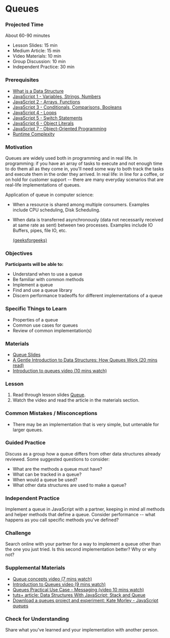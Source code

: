 # Queues

### Projected Time

About 60-90 minutes

* Lesson Slides: 15 min
* Medium Article: 15 min
* Video Materials: 10 min
* Group Discussion: 10 min
* Independent Practice: 30 min

### Prerequisites

* [What is a Data Structure](/data-structures/intro-to-data-structures.md)
* [JavaScript 1 - Variables, Strings, Numbers](/javascript/javascript-1-variables.md)
* [JavaScript 2 - Arrays, Functions](/javascript/javascript-2-arrays-functions.md)
* [JavaScript 3 - Conditionals, Comparisons, Booleans](/javascript/javascript-3-conditionals.md)
* [JavaScript 4 - Loops](/javascript/javascript-4-loops.md)
* [JavaScript 5 - Switch Statements](/javascript/javascript-5-switch.md)
* [JavaScript 6 - Object Literals](/javascript/javascript-6-object-literals.md)
* [JavaScript 7 - Object-Oriented Programming](/javascript/javascript-7-oop.md)
* [Runtime Complexity](/runtime-complexity/runtime-complexity.md)

### Motivation

Queues are widely used both in programming and in real life. In programming: if you have an array of tasks to execute and not enough time to do them all as they come in, you'll need some way to both track the tasks and execute them in the order they arrived. In real life: in line for a coffee, or on hold for customer support -- there are many everyday scenarios that are real-life implementations of queues.

Application of queue in computer science:

* When a resource is shared among multiple consumers. Examples include CPU scheduling, Disk Scheduling.
* When data is transferred asynchronously (data not necessarily received at same rate as sent) between two processes. Examples include IO Buffers, pipes, file IO, etc.

  [(geeksforgeeks)](https://www.geeksforgeeks.org/applications-of-queue-data-structure/)

### Objectives

**Participants will be able to:**

* Understand when to use a queue
* Be familiar with common methods
* Implement a queue
* Find and use a queue library
* Discern performance tradeoffs for different implementations of a queue

### Specific Things to Learn

* Properties of a queue
* Common use cases for queues
* Review of common implementation(s)

### Materials

* [Queue Slides](https://docs.google.com/presentation/d/1nBWaTq5Sm1EKbquW12LmonMkW6OqAUGpQI1nW6fiNWI/edit?usp=sharing)
* [A Gentle Introduction to Data Structures: How Queues Work (20 mins read)](https://medium.freecodecamp.org/a-gentle-introduction-to-data-structures-how-queues-work-f8b871938e64)
* [Introduction to queues video (10 mins watch)](https://www.youtube.com/watch?v=XuCbpw6Bj1U)

### Lesson

1. Read through lesson slides [Queue](https://docs.google.com/presentation/d/1nBWaTq5Sm1EKbquW12LmonMkW6OqAUGpQI1nW6fiNWI/edit?usp=sharing).
2. Watch the video and read the article in the materials section.

### Common Mistakes / Misconceptions

* There may be an implementation that is very simple, but untenable for larger queues.

### Guided Practice

Discuss as a group how a queue differs from other data structures already reviewed. Some suggested questions to consider:

* What are the methods a queue must have?
* What can be tracked in a queue?
* When would a queue be used?
* What other data structures are used to make a queue?

### Independent Practice

Implement a queue in JavaScript with a partner, keeping in mind all methods and helper methods that define a queue. Consider performance -- what happens as you call specific methods you've defined?

### Challenge

Search online with your partner for a way to implement a queue other than the one you just tried. Is this second implementation better? Why or why not?

### Supplemental Materials

* [Queue concepts video (7 mins watch)](https://youtu.be/PjQdvpWfCmE)
* [Introduction to Queues video (9 mins watch)](https://www.youtube.com/watch?v=XuCbpw6Bj1U)
* [Queues Practical Use Case - Messaging (video 10 mins watch)](https://www.youtube.com/watch?v=oUJbuFMyBDk)
* [tuts+ article: Data Structures With JavaScript: Stack and Queue](https://code.tutsplus.com/articles/data-structures-with-javascript-stack-and-queue--cms-23348)
* [Download a queues project and experiment: Kate Morley - JavaScript queues](http://code.iamkate.com/javascript/queues/)

### Check for Understanding

Share what you've learned and your implementation with another person.
